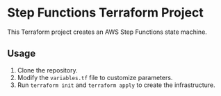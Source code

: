 # Step Functions Terraform Project

This Terraform project creates an AWS Step Functions state machine.

## Usage

1. Clone the repository.
2. Modify the `variables.tf` file to customize parameters.
3. Run `terraform init` and `terraform apply` to create the infrastructure.

